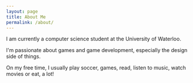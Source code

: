 ```yaml
---
layout: page
title: About Me
permalink: /about/
---
```


I am currently a computer science student at the University of Waterloo. 

I'm passionate about games and game development, especially the design side of things.

On my free time, I usually play soccer, games, read, listen to music, watch movies or eat, a lot!